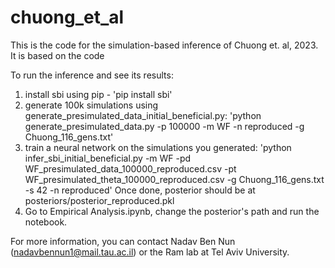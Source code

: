 # chuong_et_al

This is the code for the simulation-based inference of Chuong et. al, 2023.
It is based on the code 

To run the inference and see its results:

1. install sbi using pip - 'pip install sbi'
2. generate 100k simulations using generate_presimulated_data_initial_beneficial.py:
    'python generate_presimulated_data.py -p 100000 -m WF -n reproduced -g Chuong_116_gens.txt'
3. train a neural network on the simulations you generated:
    'python infer_sbi_initial_beneficial.py -m WF -pd WF_presimulated_data_100000_reproduced.csv -pt WF_presimulated_theta_100000_reproduced.csv -g Chuong_116_gens.txt -s 42 -n reproduced'
    Once done, posterior should be at posteriors/posterior_reproduced.pkl
4. Go to Empirical Analysis.ipynb, change the posterior's path and run the notebook. 

For more information, you can contact Nadav Ben Nun (nadavbennun1@mail.tau.ac.il) or the Ram lab at Tel Aviv University.
